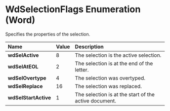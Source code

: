 
# WdSelectionFlags Enumeration (Word)

Specifies the properties of the selection.



|**Name**|**Value**|**Description**|
|:-----|:-----|:-----|
|**wdSelActive**|8|The selection is the active selection.|
|**wdSelAtEOL**|2|The selection is at the end of the letter.|
|**wdSelOvertype**|4|The selection was overtyped.|
|**wdSelReplace**|16|The selection was replaced.|
|**wdSelStartActive**|1|The selection is at the start of the active document.|

